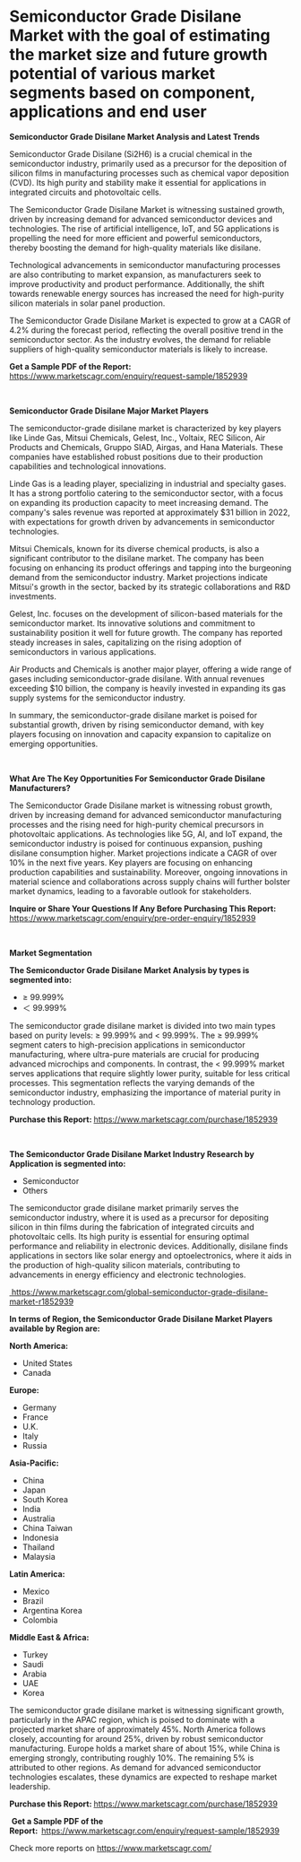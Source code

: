 <p><h1>Semiconductor Grade Disilane Market with the goal of estimating the market size and future growth potential of various market segments based on component, applications and end user</h1></p><p><strong>Semiconductor Grade Disilane Market Analysis and Latest Trends</strong></p>
<p><p>Semiconductor Grade Disilane (Si2H6) is a crucial chemical in the semiconductor industry, primarily used as a precursor for the deposition of silicon films in manufacturing processes such as chemical vapor deposition (CVD). Its high purity and stability make it essential for applications in integrated circuits and photovoltaic cells.</p><p>The Semiconductor Grade Disilane Market is witnessing sustained growth, driven by increasing demand for advanced semiconductor devices and technologies. The rise of artificial intelligence, IoT, and 5G applications is propelling the need for more efficient and powerful semiconductors, thereby boosting the demand for high-quality materials like disilane.</p><p>Technological advancements in semiconductor manufacturing processes are also contributing to market expansion, as manufacturers seek to improve productivity and product performance. Additionally, the shift towards renewable energy sources has increased the need for high-purity silicon materials in solar panel production.</p><p>The Semiconductor Grade Disilane Market is expected to grow at a CAGR of 4.2% during the forecast period, reflecting the overall positive trend in the semiconductor sector. As the industry evolves, the demand for reliable suppliers of high-quality semiconductor materials is likely to increase.</p></p>
<p><strong>Get a Sample PDF of the Report:&nbsp;</strong> <a href="https://www.marketscagr.com/enquiry/request-sample/1852939?utm_campaign=2471&utm_medium=2&utm_source=Github&utm_content=ia&utm_term=03042025&utm_id=semiconductor-grade-disilane">https://www.marketscagr.com/enquiry/request-sample/1852939</a></p>
<p>&nbsp;</p>
<p><strong>Semiconductor Grade Disilane Major Market Players</strong></p>
<p><p>The semiconductor-grade disilane market is characterized by key players like Linde Gas, Mitsui Chemicals, Gelest, Inc., Voltaix, REC Silicon, Air Products and Chemicals, Gruppo SIAD, Airgas, and Hana Materials. These companies have established robust positions due to their production capabilities and technological innovations.</p><p>Linde Gas is a leading player, specializing in industrial and specialty gases. It has a strong portfolio catering to the semiconductor sector, with a focus on expanding its production capacity to meet increasing demand. The company's sales revenue was reported at approximately $31 billion in 2022, with expectations for growth driven by advancements in semiconductor technologies.</p><p>Mitsui Chemicals, known for its diverse chemical products, is also a significant contributor to the disilane market. The company has been focusing on enhancing its product offerings and tapping into the burgeoning demand from the semiconductor industry. Market projections indicate Mitsui's growth in the sector, backed by its strategic collaborations and R&D investments.</p><p>Gelest, Inc. focuses on the development of silicon-based materials for the semiconductor market. Its innovative solutions and commitment to sustainability position it well for future growth. The company has reported steady increases in sales, capitalizing on the rising adoption of semiconductors in various applications.</p><p>Air Products and Chemicals is another major player, offering a wide range of gases including semiconductor-grade disilane. With annual revenues exceeding $10 billion, the company is heavily invested in expanding its gas supply systems for the semiconductor industry.</p><p>In summary, the semiconductor-grade disilane market is poised for substantial growth, driven by rising semiconductor demand, with key players focusing on innovation and capacity expansion to capitalize on emerging opportunities.</p></p>
<p>&nbsp;</p>
<p><strong>What Are The Key Opportunities For Semiconductor Grade Disilane Manufacturers?</strong></p>
<p><p>The Semiconductor Grade Disilane market is witnessing robust growth, driven by increasing demand for advanced semiconductor manufacturing processes and the rising need for high-purity chemical precursors in photovoltaic applications. As technologies like 5G, AI, and IoT expand, the semiconductor industry is poised for continuous expansion, pushing disilane consumption higher. Market projections indicate a CAGR of over 10% in the next five years. Key players are focusing on enhancing production capabilities and sustainability. Moreover, ongoing innovations in material science and collaborations across supply chains will further bolster market dynamics, leading to a favorable outlook for stakeholders.</p></p>
<p><strong>Inquire or Share Your Questions If Any Before Purchasing This Report:</strong> <a href="https://www.marketscagr.com/enquiry/pre-order-enquiry/1852939?utm_campaign=2471&utm_medium=2&utm_source=Github&utm_content=ia&utm_term=03042025&utm_id=semiconductor-grade-disilane">https://www.marketscagr.com/enquiry/pre-order-enquiry/1852939</a></p>
<p>&nbsp;</p>
<p><strong>Market Segmentation</strong></p>
<p><strong>The Semiconductor Grade Disilane Market Analysis by types is segmented into:</strong></p>
<p><ul><li>≥ 99.999%</li><li>＜ 99.999%</li></ul></p>
<p><p>The semiconductor grade disilane market is divided into two main types based on purity levels: ≥ 99.999% and < 99.999%. The ≥ 99.999% segment caters to high-precision applications in semiconductor manufacturing, where ultra-pure materials are crucial for producing advanced microchips and components. In contrast, the < 99.999% market serves applications that require slightly lower purity, suitable for less critical processes. This segmentation reflects the varying demands of the semiconductor industry, emphasizing the importance of material purity in technology production.</p></p>
<p><strong>Purchase this Report:&nbsp;</strong><a href="https://www.marketscagr.com/purchase/1852939?utm_campaign=2471&utm_medium=2&utm_source=Github&utm_content=ia&utm_term=03042025&utm_id=semiconductor-grade-disilane">https://www.marketscagr.com/purchase/1852939</a></p>
<p>&nbsp;</p>
<p><strong>The Semiconductor Grade Disilane Market Industry Research by Application is segmented into:</strong></p>
<p><ul><li>Semiconductor</li><li>Others</li></ul></p>
<p><p>The semiconductor grade disilane market primarily serves the semiconductor industry, where it is used as a precursor for depositing silicon in thin films during the fabrication of integrated circuits and photovoltaic cells. Its high purity is essential for ensuring optimal performance and reliability in electronic devices. Additionally, disilane finds applications in sectors like solar energy and optoelectronics, where it aids in the production of high-quality silicon materials, contributing to advancements in energy efficiency and electronic technologies.</p></p>
<p><a href="https://www.marketscagr.com/global-semiconductor-grade-disilane-market-r1852939?utm_campaign=2471&utm_medium=2&utm_source=Github&utm_content=ia&utm_term=03042025&utm_id=semiconductor-grade-disilane">&nbsp;https://www.marketscagr.com/global-semiconductor-grade-disilane-market-r1852939</a></p>
<p><strong>In terms of Region, the Semiconductor Grade Disilane Market Players available by Region are:</strong></p>
<p>
    <p> <strong> North America: </strong>
        <ul>
            <li>United States</li>
            <li>Canada</li>
        </ul>
        </p> 
    <p> <strong> Europe: </strong>
        <ul>
            <li>Germany</li>
            <li>France</li>
            <li>U.K.</li>
            <li>Italy</li>
            <li>Russia</li>
        </ul>
        </p> 
    <p> <strong> Asia-Pacific: </strong>
        <ul>
            <li>China</li>
            <li>Japan</li>
            <li>South Korea</li>
            <li>India</li>
            <li>Australia</li>
            <li>China Taiwan</li>
            <li>Indonesia</li>
            <li>Thailand</li>
            <li>Malaysia</li>
        </ul>
        </p> 
    <p> <strong> Latin America: </strong>
        <ul>
            <li>Mexico</li>
            <li>Brazil</li>
            <li>Argentina Korea</li>
            <li>Colombia</li>
        </ul>
        </p> 
    <p> <strong> Middle East & Africa: </strong>
        <ul>
            <li>Turkey</li>
            <li>Saudi</li>
            <li>Arabia</li>
            <li>UAE</li>
            <li>Korea</li>
        </ul>
    </p>
    </p>
<p><p>The semiconductor grade disilane market is witnessing significant growth, particularly in the APAC region, which is poised to dominate with a projected market share of approximately 45%. North America follows closely, accounting for around 25%, driven by robust semiconductor manufacturing. Europe holds a market share of about 15%, while China is emerging strongly, contributing roughly 10%. The remaining 5% is attributed to other regions. As demand for advanced semiconductor technologies escalates, these dynamics are expected to reshape market leadership.</p></p>
<p><strong>Purchase this Report: </strong><a href="https://www.marketscagr.com/purchase/1852939?utm_campaign=2471&utm_medium=2&utm_source=Github&utm_content=ia&utm_term=03042025&utm_id=semiconductor-grade-disilane">https://www.marketscagr.com/purchase/1852939</a></p>
<p>&nbsp;<strong>Get a Sample PDF of the Report:&nbsp;&nbsp;</strong><a href="https://www.marketscagr.com/enquiry/request-sample/1852939?utm_campaign=2471&utm_medium=2&utm_source=Github&utm_content=ia&utm_term=03042025&utm_id=semiconductor-grade-disilane">https://www.marketscagr.com/enquiry/request-sample/1852939</a></p>
<p><strong></strong></p>
<p>Check more reports on <a href="https://www.marketscagr.com/?utm_campaign=2471&utm_medium=2&utm_source=Github&utm_content=ia&utm_term=03042025&utm_id=semiconductor-grade-disilane">https://www.marketscagr.com/</a></p>